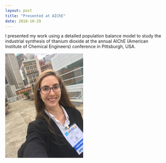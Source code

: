 ```yaml
---
layout: post
title: "Presented at AIChE"
date: 2018-10-29
---
```


<p>
 I presented my work using a detailed population balance model to study the 
 industrial synthesis of titanium dioxide at the annual AIChE 
 (American Institute of Chemical Engineers) conference in Pittsburgh, USA. 
</p>

<img src="/images/Me_in_Pittsburgh.JPG" width="250"/>
 
<p>
 <br/>
 <br/>
 <br/>
 <br/>
</p>
